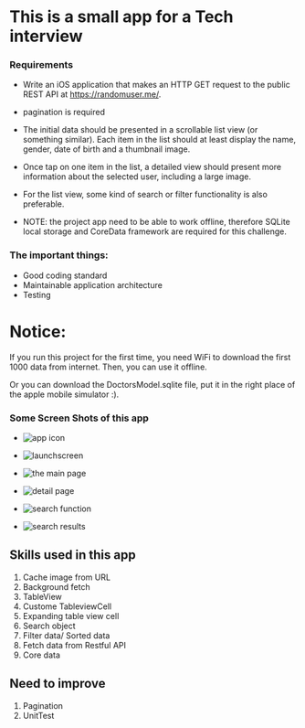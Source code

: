 # This is a small app for a Tech interview

### Requirements
- Write an iOS application that makes an HTTP GET request to the public REST API at https://randomuser.me/.  
- pagination is required 
- The initial data should be presented in a scrollable list view (or something similar). Each item in the list should at least display the name, gender, date of birth and a thumbnail image. 
- Once tap on one item in the list, a detailed view should present more information about the selected user, including a large image.

- For the list view, some kind of search or filter functionality is also preferable.

- NOTE: the project app need to be able to work offline, therefore SQLite local storage and CoreData framework are required for this challenge.

### The important things:

- Good coding standard
- Maintainable application architecture
- Testing

# Notice:
If you run this project for the first time, you need WiFi to download the first 1000 data from internet. Then, you can use it offline.

Or you can download the DoctorsModel.sqlite file, put it in the right place of the apple mobile simulator :).

### Some Screen Shots of this app

- ![app icon](images/appicon.png)

- ![launchscreen](images/launchscreen.png)

- ![the main page](images/defaultpage.png)

- ![detail page](images/detail.png)

- ![search function](images/search.png)

- ![search results](images/aftersearch.png)

## Skills used in this app
1. Cache image from URL
2. Background fetch
3. TableView
4. Custome TableviewCell
5. Expanding table view cell
6. Search object
7. Filter data/ Sorted data
8. Fetch data from Restful API
9. Core data

## Need to improve
1. Pagination
2. UnitTest




